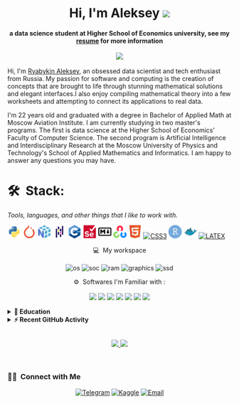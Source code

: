 <h1 align="center">Hi, I'm Aleksey <img src="https://media.giphy.com/media/TEnXkcsHrP4YedChhA/giphy.gif" width="55"></h1> 
<h4 align="center">a data science student at Higher School of Economics university, see my <a href="https://github.com/addicted-by/curriculum_vitae/blob/main/cv.pdf" target="_blank">resume</a> for more information</h4>
<p align="center">
  <a href="https://github.com/DenverCoder1/readme-typing-svg"><img src="https://readme-typing-svg.herokuapp.com?lines=Data+Scientist;Deep+Learning+Developer;ML%20|%20Algorithms%20|%20OOP%20;Always%20learning%20new%20things&center=true&width=500&height=100"></a>
</p>

Hi, I'm [Ryabykin Aleksey](https://github.com/addicted-by), an obsessed data scientist and tech enthusiast from Russia. My passion for software and computing is the creation of concepts that are brought to life through stunning mathematical solutions and elegant interfaces.I also enjoy compiling mathematical theory into a few worksheets and attempting to connect its applications to real data.

I'm 22 years old and graduated with a degree in Bachelor of Applied Math at Moscow Aviation Institute. I am currently studying in two master's programs. The first is data science at the Higher School of Economics' Faculty of Computer Science. The second program is Artificial Intelligence and Interdisciplinary Research at the Moscow University of Physics and Technology's School of Applied Mathematics and Informatics. I am happy to answer any questions you may have.

# 🛠 **&nbsp;Stack:** 
<i>Tools, languages, and other things that I like to work with.</i> 

<a href="https://docs.python.org/3/" target="_blank" rel="noreferrer"><img src="https://raw.githubusercontent.com/devicons/devicon/master/icons/python/python-original.svg" height="30" alt="Python" /></a>
<a href="https://pytorch.org/docs/stable/index.html" target="_blank" rel="noreferrer"><img src="https://raw.githubusercontent.com/devicons/devicon/master/icons/pytorch/pytorch-original.svg" height="30" alt="PyTorch" /></a>
<a href="https://numpy.org/doc/" target="_blank" rel="noreferrer"><img src="https://raw.githubusercontent.com/devicons/devicon/master/icons/numpy/numpy-original.svg" height="30" alt="numpy" /></a>
<a href="https://pandas.pydata.org/docs/" target="_blank" rel="noreferrer"><img src="https://raw.githubusercontent.com/devicons/devicon/master/icons/pandas/pandas-original.svg" height="30" alt="Pandas" /></a>
<a href="https://docs.microsoft.com/en-us/cpp/?view=msvc-170" target="_blank" rel="noreferrer"><img src="https://raw.githubusercontent.com/devicons/devicon/master/icons/cplusplus/cplusplus-original.svg" height="30" alt="C++" /></a>
<a href="https://www.selenium.dev/documentation/" target="_blank" rel="noreferrer"><img src="https://raw.githubusercontent.com/devicons/devicon/master/icons/selenium/selenium-original.svg" height="30" alt="Selenium" /></a>
<a href="https://www.markdownguide.org/basic-syntax/" target="_blank" rel="noreferrer"><img src="https://raw.githubusercontent.com/devicons/devicon/master/icons/markdown/markdown-original.svg" height="30" alt="Markdown" /></a>
<a href="https://docs.opencv.org/4.x/d6/d00/tutorial_py_root.html" target="_blank" rel="noreferrer"><img src="https://raw.githubusercontent.com/devicons/devicon/master/icons/opencv/opencv-original.svg" height="30" alt="OpenCV" /></a>
<a href="https://developer.mozilla.org/en-US/docs/Web/HTML" target="_blank" rel="noreferrer"><img src="https://raw.githubusercontent.com/devicons/devicon/master/icons/html5/html5-original.svg" height="30" alt="HTML" /></a>
<a href="https://www.w3.org/TR/CSS/#css" target="_blank" rel="noreferrer"><img src="https://raw.githubusercontent.com/danielcranney/readme-generator/main/public/icons/skills/css3-colored.svg" height="30" alt="CSS3" /></a>
<a href="https://docs.rstudio.com/" target="_blank" rel="noreferrer"><img src="https://raw.githubusercontent.com/devicons/devicon/master/icons/rstudio/rstudio-original.svg" height="30" alt="RStudio" /></a>
<a href="https://docs.docker.com/" target="_blank" rel="noreferrer"><img src="https://raw.githubusercontent.com/devicons/devicon/master/icons/docker/docker-original.svg" height="30" alt="Docker" /></a>
<a href="https://www.latex-project.org/help/documentation/" target="_blank" rel="noreferrer"><img src="https://upload.wikimedia.org/wikipedia/commons/4/45/LaTeX_project_logo_bird.svg" height="30" alt="LATEX" /></a>

<p align='center'>
  💻 &nbsp;My workspace<br/><br/>
  <!-- <img alt="os" src="https://img.shields.io/badge/Apple-A_Nitro_5-999999?style=flat&logo=apple&logoColor=white" /> -->
  <img alt="os" src="https://img.shields.io/badge/Windows_10-Asus_ROG_Zephyrus_G14-0078D6?style=for-the-badge&logo=windows&logoColor=yellow" />
  <img alt="soc" src="https://img.shields.io/badge/AMD-Ryzen_5-0071C5?style=for-the-badge&logo=amd&logoColor=red" />
  <img alt="ram" src="https://img.shields.io/badge/RAM-16GB-%230071C5.svg?&style=for-the-badge&logoColor=white" />
  <img alt="graphics" src="https://img.shields.io/badge/NVIDIA-GTX1650-76B900?style=for-the-badge&logo=nvidia&logoColor=white" />
  <img alt="ssd" src="https://img.shields.io/badge/1.5%20TB%20SSD-grey?style=for-the-badge" />
</p>

<p align='center'>
  ⚙️ &nbsp;Softwares I'm Familiar with :<br><br>
<img src="https://img.shields.io/badge/anaconda-44a833?style=for-the-badge&logo=anaconda&logoColor=white" />
<img src="https://img.shields.io/badge/Visual_Studio_Code-0078D4?style=for-the-badge&logo=visual%20studio%20code&logoColor=white" />
<img src="https://img.shields.io/badge/RStudio-75a9db?style=for-the-badge&logo=rstudio&logoColor=white" />

<img src="https://img.shields.io/static/v1?style=for-the-badge&message=Google+Colab&color=222222&logo=Google+Colab&logoColor=F9AB00&label=" />
<img src="https://img.shields.io/static/v1?style=for-the-badge&message=Microsoft+OneNote&color=7719AA&logo=Microsoft+OneNote&logoColor=FFFFFF&label=" />
<img src="https://img.shields.io/static/v1?style=for-the-badge&message=Miro&color=050038&logo=Miro&logoColor=FFFFFF&label=" />
<img src="https://img.shields.io/badge/Microsoft_Office-D83B01?style=for-the-badge&logo=microsoft-office&logoColor=white" />
</p>

<details>
  <summary><b>📜 Education </b></summary>
  <br/>
  <img align="right" width="120px" src="https://github.com/addicted-by/addicted-by/blob/main/img/hse_logo.png" />

- 📖 **&nbsp;Master of Applied Mathematics and Informatics (Current)**\
📆 &nbsp;2022 - today\
📍 **&nbsp;HSE** - Moscow, Russia

<img align="right" width="70px" src="https://github.com/addicted-by/addicted-by/blob/main/img/mipt_logo.png" />

- 📖 **&nbsp;Master of Informatics and Computer Engineering (Current)**\
📆 2022 - today\
📍 **MIPT** - Moscow, Russia

<img align="right" width="70px" src="https://github.com/addicted-by/addicted-by/blob/main/img/mai_logo.png" />

- 📖 **&nbsp;Bachelor of Applied Math**\
📆 &nbsp;2018 - 2022\
📍 **&nbsp;Moscow Aviation Institute** - Moscow, Russia
<p align="center">
   <img width="80%" src="https://media.tenor.com/HYBKG4ZNb5AAAAAC/everything-is-fine-itsfine.gif">
</p>
</details> 
<details>
  <summary><b>⚡ Recent GitHub Activity</b></summary>
  <br/>
   <a href="https://github.com/addicted-by"><img alt="Aleksey's Activity Graph" src="https://activity-graph.herokuapp.com/graph?username=addicted-by&custom_title=Aleksey's%20Contribution%20Graph&theme=react-dark" /></a>
  <br/>
 </details>
<br/>

<p align="center">
<a href="https://github.com/addicted-by">
  <img height="180em" src="https://github-readme-stats.vercel.app/api?username=addicted-by&theme=vision-friendly-dark&show_icons=true" />
  <img height="180em" src="https://github-readme-streak-stats.herokuapp.com/?user=addicted-by&stroke=ffffff&background=000000&ring=d69400&fire=FF0000&currStreakNum=ffffff&currStreakLabel=d69400&sideNums=ffffff&sideLabels=ffffff&dates=ffffff&hide_border=false" />
</a>
</p>

<br/>

<h3> 🤝🏻 &nbsp;Connect with Me </h3>
<p align="center">
<a href="https://t.me/addicted_by"><img alt="Telegram" src="https://img.shields.io/static/v1?style=for-the-badge&message=Telegram&color=26A5E4&logo=Telegram&logoColor=FFFFFF&label="></a>
<a href="https://www.kaggle.com/addictedby/"><img alt="Kaggle" src="https://img.shields.io/static/v1?style=for-the-badge&message=Kaggle&color=222222&logo=Kaggle&logoColor=20BEFF&label="></a>
<a href="mailto:ras.unlucky@yandex.ru"><img alt="Email" src="https://img.shields.io/static/v1?style=for-the-badge&message=Mail&color=EA4335&logo=Gmail&logoColor=FFFFFF&label="></a>
</p>

